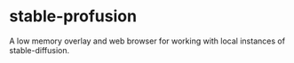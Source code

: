 # stable-profusion
A low memory overlay and web browser for working with local instances of stable-diffusion. 
